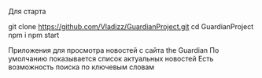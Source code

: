 Для старта

git clone https://github.com/Vladizz/GuardianProject.git 
cd GuardianProject
npm i
npm start

Приложения для просмотра новостей с сайта the Guardian 
По умолчанию показывается список актуальных новостей 
Есть возможность поиска по ключевым словам
